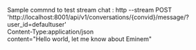 Sample commnd to test stream chat :
    http --stream POST 'http://localhost:8001/api/v1/conversations/{convid}/message/?user_id=defaultuser' \
    Content-Type:application/json \
    content="Hello world, let me know about Eminem"

